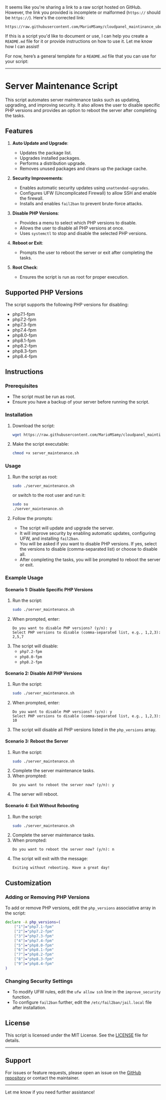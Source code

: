 It seems like you're sharing a link to a raw script hosted on GitHub. However, the link you provided is incomplete or malformed (`https://` should be `https://`). Here's the corrected link:

```
https://raw.githubusercontent.com/MarioMSamy/cloudpanel_maintinance_ubuntu/main/server_maintenance.sh
```

If this is a script you'd like to document or use, I can help you create a `README.md` file for it or provide instructions on how to use it. Let me know how I can assist! 

For now, here’s a general template for a `README.md` file that you can use for your script:

---

# Server Maintenance Script

This script automates server maintenance tasks such as updating, upgrading, and improving security. It also allows the user to disable specific PHP versions and provides an option to reboot the server after completing the tasks.

## Features

1. **Auto Update and Upgrade**:
   - Updates the package list.
   - Upgrades installed packages.
   - Performs a distribution upgrade.
   - Removes unused packages and cleans up the package cache.

2. **Security Improvements**:
   - Enables automatic security updates using `unattended-upgrades`.
   - Configures UFW (Uncomplicated Firewall) to allow SSH and enable the firewall.
   - Installs and enables `fail2ban` to prevent brute-force attacks.

3. **Disable PHP Versions**:
   - Provides a menu to select which PHP versions to disable.
   - Allows the user to disable all PHP versions at once.
   - Uses `systemctl` to stop and disable the selected PHP versions.

4. **Reboot or Exit**:
   - Prompts the user to reboot the server or exit after completing the tasks.

5. **Root Check**:
   - Ensures the script is run as root for proper execution.

## Supported PHP Versions

The script supports the following PHP versions for disabling:
- php7.1-fpm
- php7.2-fpm
- php7.3-fpm
- php7.4-fpm
- php8.0-fpm
- php8.1-fpm
- php8.2-fpm
- php8.3-fpm
- php8.4-fpm

## Instructions

### Prerequisites
- The script must be run as root.
- Ensure you have a backup of your server before running the script.

### Installation
1. Download the script:
   ```bash
   wget https://raw.githubusercontent.com/MarioMSamy/cloudpanel_maintinance_ubuntu/main/server_maintenance.sh
   ```

2. Make the script executable:
   ```bash
   chmod +x server_maintenance.sh
   ```

### Usage
1. Run the script as root:
   ```bash
   sudo ./server_maintenance.sh
   ```
   or switch to the root user and run it:
   ```bash
   sudo su
   ./server_maintenance.sh
   ```

2. Follow the prompts:
   - The script will update and upgrade the server.
   - It will improve security by enabling automatic updates, configuring UFW, and installing `fail2ban`.
   - You will be asked if you want to disable PHP versions. If yes, select the versions to disable (comma-separated list) or choose to disable all.
   - After completing the tasks, you will be prompted to reboot the server or exit.

### Example Usage

#### Scenario 1: Disable Specific PHP Versions
1. Run the script:
   ```bash
   sudo ./server_maintenance.sh
   ```
2. When prompted, enter:
   ```
   Do you want to disable PHP versions? (y/n): y
   Select PHP versions to disable (comma-separated list, e.g., 1,2,3): 2,5,7
   ```
3. The script will disable:
   - `php7.2-fpm`
   - `php8.0-fpm`
   - `php8.2-fpm`

#### Scenario 2: Disable All PHP Versions
1. Run the script:
   ```bash
   sudo ./server_maintenance.sh
   ```
2. When prompted, enter:
   ```
   Do you want to disable PHP versions? (y/n): y
   Select PHP versions to disable (comma-separated list, e.g., 1,2,3): 10
   ```
3. The script will disable all PHP versions listed in the `php_versions` array.

#### Scenario 3: Reboot the Server
1. Run the script:
   ```bash
   sudo ./server_maintenance.sh
   ```
2. Complete the server maintenance tasks.
3. When prompted:
   ```
   Do you want to reboot the server now? (y/n): y
   ```
4. The server will reboot.

#### Scenario 4: Exit Without Rebooting
1. Run the script:
   ```bash
   sudo ./server_maintenance.sh
   ```
2. Complete the server maintenance tasks.
3. When prompted:
   ```
   Do you want to reboot the server now? (y/n): n
   ```
4. The script will exit with the message:
   ```
   Exiting without rebooting. Have a great day!
   ```

## Customization

### Adding or Removing PHP Versions
To add or remove PHP versions, edit the `php_versions` associative array in the script:
```bash
declare -A php_versions=(
    ["1"]="php7.1-fpm"
    ["2"]="php7.2-fpm"
    ["3"]="php7.3-fpm"
    ["4"]="php7.4-fpm"
    ["5"]="php8.0-fpm"
    ["6"]="php8.1-fpm"
    ["7"]="php8.2-fpm"
    ["8"]="php8.3-fpm"
    ["9"]="php8.4-fpm"
)
```

### Changing Security Settings
- To modify UFW rules, edit the `ufw allow ssh` line in the `improve_security` function.
- To configure `fail2ban` further, edit the `/etc/fail2ban/jail.local` file after installation.

## License

This script is licensed under the MIT License. See the [LICENSE](LICENSE) file for details.

---

## Support

For issues or feature requests, please open an issue on the [GitHub repository](https://github.com/MarioMSamy/cloudpanel_maintinance_ubuntu) or contact the maintainer.

---

Let me know if you need further assistance!
